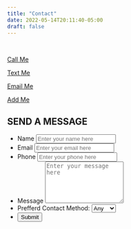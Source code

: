 ```yaml
---
title: "Contact"
date: 2022-05-14T20:11:40-05:00
draft: false
---
```

<br>
<div>
  <div class="flex-contact">
    <div>
      <a href="tel:+1 (832)933-1111">
        <i class="fa-solid fa-phone fa-5x" style="color:green;"></i>
        <p>Call Me</p>
      </a>
    </div>
    <div>
      <a href="sms:+1 (832)933-1111">
        <i class="fa-solid fa-comment-sms fa-5x" style="color:blue;"></i>
        <p>Text Me</p>
      </a>
    </div>
    <div>
      <a href="mailto:ryan@rarhomeinspections.com">
        <i class="fa-solid fa-at fa-5x" style="color:white"></i>
        <p>Email Me</p>
      </a>
    </div>
    <div>
      <a href="/rarhomeinspections.vcf">
        <i class="fa-solid fa-address-card fa-5x" style="color:grey"></i>
        <p>Add Me</p>
      </a>
    </div>
  </div>
</div>


<h2 class="flex-inner">SEND A MESSAGE</h2>
<div class="container">
    <form action="https://formsubmit.co/ryan@rarhomeinspections.com" method="POST">
      <input type="hidden" name="_subject" value="Message from contact page.">
      <input type="hidden" name="_captcha" value="false">
      <input type="hidden" name="_template" value="box">
      <ul class="flex-outer">
        <li>
          <label for="name">Name</label>
          <input type="text" id="name" name="Name" placeholder="Enter your name here">
        </li>
        <li>
          <label for="email">Email</label>
          <input type="email" id="email" name="Email" placeholder="Enter your email here">
        </li>
        <li>
          <label for="phone">Phone</label>
          <input type="tel" id="phone" name="Phone" placeholder="Enter your phone here">
        </li>
        <li>
          <label for="message">Message</label>
          <textarea rows="6" id="message" name="Message" placeholder="Enter your message here"></textarea>
        </li>
        <li>
          <label for="prefferd">Prefferd Contact Method:</label>
          <select name="Prefferd" id="prefferd">
          <option value="any">Any</option>
          <option value="call">Call</option>
          <option value="text">Text</option>
          <option value="email">Email</option>
        </li>
  </select>
        <li>
          <button type="submit">Submit</button>
        </li>
      </ul>
    </form>
</div> 
